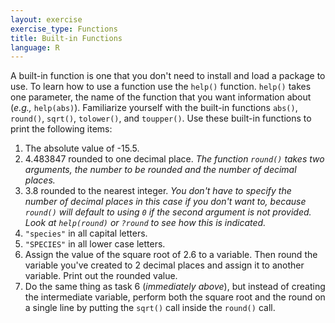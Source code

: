 ```yaml
---
layout: exercise
exercise_type: Functions
title: Built-in Functions
language: R
---
```


A built-in function is one that you don't need to install and load a package to
use. To learn how to use a function use the `help()` function. `help()` takes
one parameter, the name of the function that you want information about (*e.g.,*
`help(abs)`).  Familiarize yourself with the built-in functions `abs()`,
`round()`, `sqrt()`, `tolower()`, and `toupper()`.  Use these built-in functions
to print the following items:

1. The absolute value of -15.5.
2. 4.483847 rounded to one decimal place. *The function `round()` takes two
   arguments, the number to be rounded and the number of decimal places.*
3. 3.8 rounded to the nearest integer. *You don't have to specify the number of
   decimal places in this case if you don't want to, because `round()` will
   default to using `0` if the second argument is not provided. Look at
   `help(round)` or `?round` to see how this is indicated.*
4. `"species"` in all capital letters.
5. `"SPECIES"` in all lower case letters.
6. Assign the value of the square root of 2.6 to a variable. Then round the
   variable you've created to 2 decimal places and assign it to another
   variable. Print out the rounded value.
7. Do the same thing as task 6 (*immediately above*), but instead of creating
   the intermediate variable, perform both the square root and the round on a
   single line by putting the `sqrt()` call inside the `round()` call.
